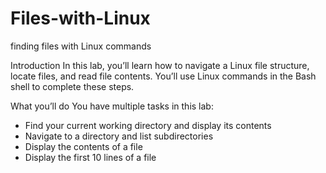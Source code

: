 # Files-with-Linux
finding files with Linux commands

Introduction
In this lab, you’ll learn how to navigate a Linux file structure, locate files, and read file contents. You’ll use Linux commands in the Bash shell to complete these steps. 

What you’ll do
You have multiple tasks in this lab: 

- Find your current working directory and display its contents
- Navigate to a directory and list subdirectories
- Display the contents of a file
- Display the first 10 lines of a file
